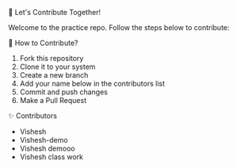  🚀 Let's Contribute Together!

Welcome to the practice repo. Follow the steps below to contribute:

 📌 How to Contribute?
1. Fork this repository
2. Clone it to your system
3. Create a new branch
4. Add your name below in the contributors list
5. Commit and push changes
6. Make a Pull Request

 ✨ Contributors
- Vishesh
- Vishesh-demo
- Vishesh demooo
- Vishesh class work
 
